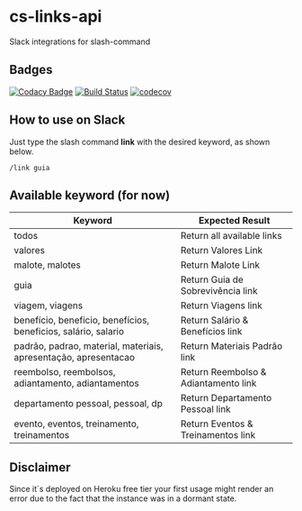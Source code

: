 # cs-links-api

Slack integrations for slash-command

## Badges

[![Codacy Badge](https://app.codacy.com/project/badge/Grade/6bc4338017a147f7b18f9d1f853981a5)](https://www.codacy.com/manual/concrete/cs-links-api?utm_source=github.com&amp;utm_medium=referral&amp;utm_content=concretesolutions/cs-links-api&amp;utm_campaign=Badge_Grade)
[![Build Status](https://travis-ci.org/concretesolutions/cs-links-api.svg?branch=master)](https://travis-ci.org/concretesolutions/cs-links-api)
[![codecov](https://codecov.io/gh/cs-joao-felipe/cs-links-api/branch/master/graph/badge.svg)](https://codecov.io/gh/cs-joao-felipe/cs-links-api)

## How to use on Slack

Just type the slash command **link** with the desired keyword, as shown below.

`/link guia`

## Available keyword (for now)

| Keyword                                                         | Expected Result                      |
| --------------------------------------------------------------- | ------------------------------------ |
| todos                                                           | Return all available links           |
| valores                                                         | Return Valores Link                  |
| malote, malotes                                                 | Return Malote Link                   |
| guia                                                            | Return Guia de Sobrevivência link    |
| viagem, viagens                                                 | Return Viagens link                  |
| benefício, beneficio, benefícios, beneficios, salário, salario  | Return Salário & Benefícios link     |
| padrão, padrao, material, materiais, apresentação, apresentacao | Return Materiais Padrão link         |
| reembolso, reembolsos, adiantamento, adiantamentos              | Return Reembolso & Adiantamento link |
| departamento pessoal, pessoal, dp                               | Return Departamento Pessoal     link |
| evento, eventos, treinamento, treinamentos                      | Return Eventos & Treinamentos   link |

## **Disclaimer**

 Since it´s deployed on Heroku free tier your first usage might render an error due to the fact that the instance was in a dormant state.
